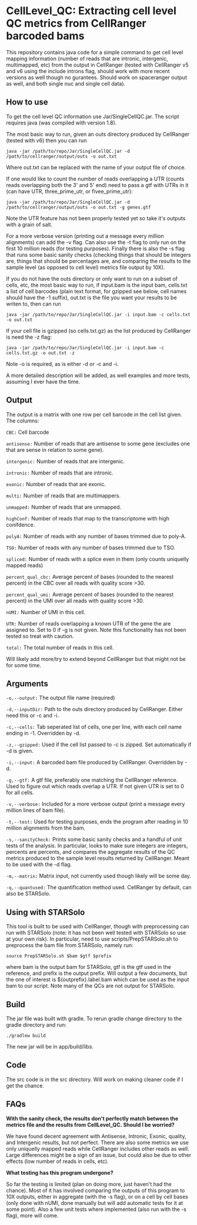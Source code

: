 # CellLevel_QC: Extracting cell level QC metrics from CellRanger barcoded bams

This repository contains java code for a simple command to get cell level mapping information (number of reads that are intronic, intergenic, multimapped, etc) from the output in CellRanger (tested with CellRanger v5 and v6 using the include introns flag, should work with more recent versions as well though no gurantees. Should work on spaceranger output as well, and both single nuc and single cell data).

## How to use

To get the cell level QC information use Jar/SingleCellQC.jar. The script requires java (was compiled with version 1.8). 

The most basic way to run, given an outs directory produced by CellRanger (tested with v6) then you can run

```
java -jar /path/to/repo/Jar/SingleCellQC.jar -d /path/to/cellranger/output/outs -o out.txt
```

Where out.txt can be replaced with the name of your output file of choice.

If one would like to count the number of reads overlapping a UTR (counts reads overlapping both the 3' and 5' end) need to pass a gtf with UTRs in it (can have UTR, three_prime_utr, or fivee_prime_utr):

```
java -jar /path/to/repo/Jar/SingleCellQC.jar -d /path/to/cellranger/output/outs -o out.txt -g genes.gtf
```

Note the UTR feature has not been properly tested yet so take it's outputs with a grain of salt.

For a more verbose version (printing out a message every million alignments) can add the -v flag. Can also use the -t flag to only run on the first 10 million reads (for testing purposes). Finally there is also the -s flag that runs some basic sanity checks (checking things that should be integers are, things that should be percentages are, and comparing the results to the sample level (as opposed to cell level) metrics file output by 10X).

If you do not have the outs directory or only want to run on a subset of cells, etc, the most basic way to run, if input.bam is the input bam, cells.txt a list of cell barcodes (plain text format, for gzipped see below, cell names should have the -1 suffix), out.txt is the file you want your results to be writen to, then can run

```
java -jar /path/to/repo/Jar/SingleCellQC.jar -i input.bam -c cells.txt -o out.txt
```

If your cell file is gzipped (so cells.txt.gz) as the list produced by CellRanger is need the -z flag:

```
java -jar /path/to/repo/Jar/SingleCellQC.jar -i input.bam -c cells.txt.gz -o out.txt -z
```

Note -o is required, as is either -d or -c and -i.

A more detailed description will be added, as well examples and more tests, assuming I ever have the time.

## Output

The output is a matrix with one row per cell barcode in the cell list given. The columns:

`CBC:` Cell barcode

`antisense:` Number of reads that are antisense to some gene (excludes one that are sense in relation to some gene).

`intergenic:` Number of reads that are intergenic.

`intronic:` Number of reads that are intronic.

`exonic:` Number of reads that are exonic.

`multi:` Number of reads that are multimappers.

`unmapped:` Number of reads that are unmapped.

`highConf:` Number of reads that map to the transcriptome with high conifdence.

`polyA:` Number of reads with any number of bases trimmed due to poly-A.

`TSO:` Number of reads with any number of bases trimmed due to TSO.

`spliced:` Number of reads with a splice even in them (only counts uniquelly mapped reads)

`percent_qual_cbc:` Average percent of bases (rounded to the nearest percent) in the CBC over all reads with quality score >30.

`percent_qual_umi:` Average percent of bases (rounded to the nearest percent) in the UMI over all reads with quality score >30.

`nUMI:` Number of UMI in this cell.

`UTR:` Number of reads overlapping a known UTR of the gene the are assigned to. Set to 0 if -g is not given. Note this functionality has not been tested so treat with caution.

`total:` The total number of reads in this cell.

Will likely add more/try to extend beyond CellRanger but that might not be for some time.

## Arguments

`-o,--output:` The output file name (required)

`-d,--inputDir:` Path to the outs directory produced by CellRanger. Either need this or -c and -i.

`-c,--cells:` Tab seperated list of cells, one per line, with each cell name ending in -1. Overridden by -d. 

`-z,--gzipped:` Used if the cell list passed to -c is zipped. Set automatically if -d is given.

`-i,--input:` A barcoded bam file produced by CellRanger. Overridden by -d.
 
 `-g,--gtf:` A gtf file, preferably one matching the CellRanger reference. Used to figure out which reads overlap a UTR. If not given UTR is set to 0 for all cells.

 `-v,--verbose:` Included for a more verbose output (print a message every million lines of bam file).

 `-t,--test:` Used for testing purposes, ends the program after reading in 10 million alignments from the bam.

 `-s,--sanityCheck:` Prints some basic sanity checks and a handful of unit tests of the analysis. In particular, looks to make sure integers are integers, percents are percents, and compares the aggregate results of the QC metrics produced to the sample level results returned by CellRanger. Meant to be used with the -d flag.

 `-m,--matrix:` Matrix input, not currently used though likely will be some day.

 `-q,--quantused:` The quantification method used. CellRanger by default, can also be STARSolo.


## Using with STARSolo

This tool is built to be used with CellRanger, though with preprocessing can run with STARSolo (note: it has not been well tested with STARSolo so use at your own risk). In particular, need to use scripts/PrepSTARSolo.sh to preprocess the bam file from STARSolo, namely run:

```
source PrepSTARSolo.sh $bam $gtf $prefix
```

where bam is the output bam for STARSolo, gtf is the gtf used in the reference, and prefix is the output prefix. Will output a few documents, but the one of interest is ${outprefix}.label.bam which can be used as the input bam to our script. Note many of the QCs are not output for STARSolo.

## Build

The jar file was built with gradle. To rerun gradle change directory to the gradle directory and run:

```
./gradlew build
```

The new jar will be in app/build/libs.

## Code

The src code is in the src directory. Will work on making cleaner code if I get the chance.

## FAQs

**With the sanity check, the results don't perfectly match between the metrics file and the results from CellLevel_QC. Should I be worried?**

We have found decent agreement with Antisense, Intronic, Exonic, quality, and Intergenic results, but not perfect. There are also some metrics we use only uniquelly mapped reads while CellRanger includes other reads as well. Large differences might be a sign of an issue, but could also be due to other effects (low number of reads in cells, etc).

**What testing has this program undergone?**

So far the testing is limited (plan on doing more, just haven't had the chance). Most of it has involved comparing the outputs of this program to 10X outputs, either in aggregate (with the -s flag), or on a cell by cell bases (only done with nUMI, done manually but will add automatic tests for it at some point). Also a few unit tests where implemented (also run with the -s flag), more will come.
